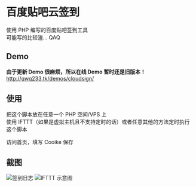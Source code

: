 # 百度贴吧云签到

使用 PHP 编写的百度贴吧签到工具  
可能写的比较渣... QAQ  

## Demo
**由于更新 Demo 很麻烦，所以在线 Demo 暂时还是旧版本！**
http://qwq233.tk/demos/cloudsign/

## 使用

把这个脚本放在任意一个 PHP 空间/VPS 上  
使用 IFTTT（如果是虚拟主机且不支持定时的话）或者任意其他的方法定时执行这个脚本  

访问首页，填写 Cooike 保存  

## 截图
![签到日志](https://github.com/XcantloadX/TieBaCloudSign/blob/master/log.png?raw=true)
![IFTTT 示意图](https://github.com/XcantloadX/TieBaCloudSign/blob/master/ifttt.png?raw=true)
